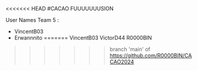 <<<<<<< HEAD
#CACAO FUUUUUUUSION

User Names Team 5 :

- VincentB03
- Erwannnito
=======
VincentB03
VictorD44
R0000BIN
>>>>>>> branch 'main' of https://github.com/R0000BIN/CACAO2024
